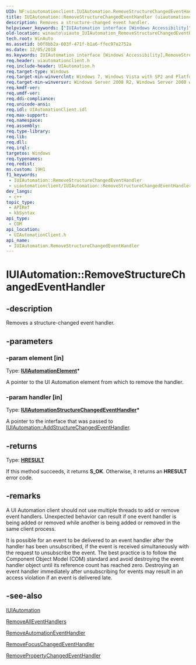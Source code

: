 ```yaml
---
UID: NF:uiautomationclient.IUIAutomation.RemoveStructureChangedEventHandler
title: IUIAutomation::RemoveStructureChangedEventHandler (uiautomationclient.h)
description: Removes a structure-changed event handler.
helpviewer_keywords: ["IUIAutomation interface [Windows Accessibility]","RemoveStructureChangedEventHandler method","IUIAutomation.RemoveStructureChangedEventHandler","IUIAutomation::RemoveStructureChangedEventHandler","RemoveStructureChangedEventHandler","RemoveStructureChangedEventHandler method [Windows Accessibility]","RemoveStructureChangedEventHandler method [Windows Accessibility]","IUIAutomation interface","uiauto.uiauto_IUIAutomation_RemoveStructureChangedEventHandler","uiauto_IUIAutomation_RemoveStructureChangedEventHandler","uiautomationclient/IUIAutomation::RemoveStructureChangedEventHandler","winauto.uiauto_IUIAutomation_RemoveStructureChangedEventHandler"]
old-location: winauto\uiauto_IUIAutomation_RemoveStructureChangedEventHandler.htm
tech.root: WinAuto
ms.assetid: b0f8bb2a-003f-471f-b1a6-ffec97e2752a
ms.date: 12/05/2018
ms.keywords: IUIAutomation interface [Windows Accessibility],RemoveStructureChangedEventHandler method, IUIAutomation.RemoveStructureChangedEventHandler, IUIAutomation::RemoveStructureChangedEventHandler, RemoveStructureChangedEventHandler, RemoveStructureChangedEventHandler method [Windows Accessibility], RemoveStructureChangedEventHandler method [Windows Accessibility],IUIAutomation interface, uiauto.uiauto_IUIAutomation_RemoveStructureChangedEventHandler, uiauto_IUIAutomation_RemoveStructureChangedEventHandler, uiautomationclient/IUIAutomation::RemoveStructureChangedEventHandler, winauto.uiauto_IUIAutomation_RemoveStructureChangedEventHandler
req.header: uiautomationclient.h
req.include-header: UIAutomation.h
req.target-type: Windows
req.target-min-winverclnt: Windows 7, Windows Vista with SP2 and Platform Update for Windows Vista, Windows XP with SP3 and Platform Update for Windows Vista [desktop apps only]
req.target-min-winversvr: Windows Server 2008 R2, Windows Server 2008 with SP2 and Platform Update for Windows Server 2008, Windows Server 2003 with SP2 and Platform Update for Windows Server 2008 [desktop apps only]
req.kmdf-ver: 
req.umdf-ver: 
req.ddi-compliance: 
req.unicode-ansi: 
req.idl: UIAutomationClient.idl
req.max-support: 
req.namespace: 
req.assembly: 
req.type-library: 
req.lib: 
req.dll: 
req.irql: 
targetos: Windows
req.typenames: 
req.redist: 
ms.custom: 19H1
f1_keywords:
 - IUIAutomation::RemoveStructureChangedEventHandler
 - uiautomationclient/IUIAutomation::RemoveStructureChangedEventHandler
dev_langs:
 - c++
topic_type:
 - APIRef
 - kbSyntax
api_type:
 - COM
api_location:
 - UIAutomationClient.h
api_name:
 - IUIAutomation.RemoveStructureChangedEventHandler
---
```


# IUIAutomation::RemoveStructureChangedEventHandler


## -description

Removes a structure-changed event handler.

## -parameters

### -param element [in]

Type: <b><a href="/windows/desktop/api/uiautomationclient/nn-uiautomationclient-iuiautomationelement">IUIAutomationElement</a>*</b>

A pointer to the UI Automation element from which to remove the handler.

### -param handler [in]

Type: <b><a href="/windows/desktop/api/uiautomationclient/nn-uiautomationclient-iuiautomationstructurechangedeventhandler">IUIAutomationStructureChangedEventHandler</a>*</b>

A pointer to the  interface that was passed to <a href="/windows/desktop/api/uiautomationclient/nf-uiautomationclient-iuiautomation-addstructurechangedeventhandler">IUIAutomation::AddStructureChangedEventHandler</a>.

## -returns

Type: <b><a href="/windows/desktop/WinProg/windows-data-types">HRESULT</a></b>

If this method succeeds, it returns <b xmlns:loc="http://microsoft.com/wdcml/l10n">S_OK</b>. Otherwise, it returns an <b xmlns:loc="http://microsoft.com/wdcml/l10n">HRESULT</b> error code.

## -remarks

A UI Automation client should not use multiple threads to add or remove event handlers. Unexpected behavior can result if one event handler is being added or removed while another is being added or removed in the same client process.

It is possible for an event to be delivered to an event handler after the handler has been unsubscribed, 
if the event is received simultaneously with the request to unsubscribe the event. The best practice 
is to follow the Component Object Model (COM) standard and avoid destroying the event handler object until its reference count 
has reached zero. Destroying an event handler immediately after unsubscribing for events may result in an 
access violation if an event is delivered late.

## -see-also

<a href="/windows/desktop/api/uiautomationclient/nn-uiautomationclient-iuiautomation">IUIAutomation</a>



<a href="/windows/desktop/api/uiautomationclient/nf-uiautomationclient-iuiautomation-removealleventhandlers">RemoveAllEventHandlers</a>



<a href="/windows/desktop/api/uiautomationclient/nf-uiautomationclient-iuiautomation-removeautomationeventhandler">RemoveAutomationEventHandler</a>



<a href="/windows/desktop/api/uiautomationclient/nf-uiautomationclient-iuiautomation-removefocuschangedeventhandler">RemoveFocusChangedEventHandler</a>



<a href="/windows/desktop/api/uiautomationclient/nf-uiautomationclient-iuiautomation-removepropertychangedeventhandler">RemovePropertyChangedEventHandler</a>